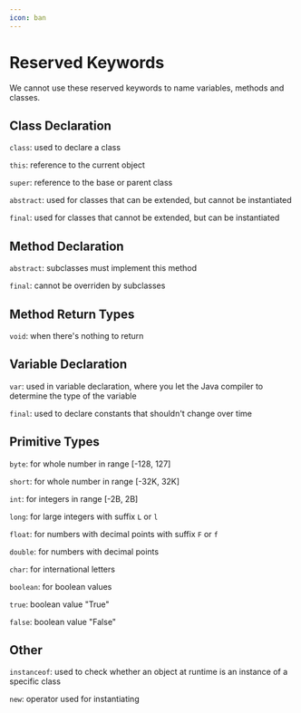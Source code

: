 ```yaml
---
icon: ban
---
```


# Reserved Keywords

We cannot use these reserved keywords to name variables, methods and classes.

## Class Declaration

`class`: used to declare a class

`this`: reference to the current object

`super`: reference to the base or parent class

`abstract`:  used for classes that can be extended, but cannot be instantiated

`final`: used for classes that cannot be extended, but can be instantiated

## Method Declaration

`abstract`:  subclasses must implement this method

`final`: cannot be overriden by subclasses

## Method Return Types

`void`: when there's nothing to return

## Variable Declaration

`var`: used in variable declaration, where you let the Java compiler to determine the type of the variable

`final`:  used to declare constants that shouldn't change over time

## Primitive Types

`byte`: for whole number in range \[-128, 127]

`short`: for whole number in range \[-32K, 32K]

`int`:  for integers in range \[-2B, 2B]

`long`: for large integers with suffix `L` or `l`

`float`: for numbers with decimal points with suffix `F` or `f`

`double`: for numbers with decimal points

`char`: for international letters

`boolean`: for boolean values

`true`: boolean value "True"

`false`: boolean value "False"



## Other

`instanceof`: used to check whether an object at runtime is an instance of a specific class

`new`: operator used for instantiating



